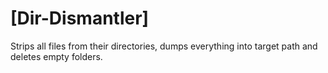 # [Dir-Dismantler]
Strips all files from their directories, dumps everything into target path and deletes empty folders.
